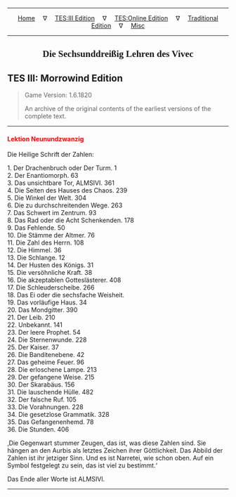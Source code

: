 
---

<!-- Jekyll Page Links -->

<center>
<a href="../../../../index.html">Home</a>
&emsp;&nabla;&emsp;
<a href="../../../index-tes3.html">TES:III Edition</a>
&emsp;&nabla;&emsp;
<a href="../../../index-teso.html">TES:Online Edition</a>
&emsp;&nabla;&emsp;
<a href="../../../index-traditional.html">Traditional Edition</a>
&emsp;&nabla;&emsp;
<a href="../../../index-misc.html">Misc</a>
</center>

<!-- Markdown Body Below: -->

---

<center>
<h2><span style="font-family:Georgia">Die Sechsunddreißig Lehren des Vivec</span></h2>
</center>

## TES III: Morrowind Edition

> Game Version: 1.6.1820
>
> An archive of the original contents of the earliest versions of the complete text.

---

#### <span style="color:red">Lektion Neunundzwanzig</span>

Die Heilige Schrift der Zahlen:

1\. Der Drachenbruch oder Der Turm. 1\
2\. Der Enantiomorph. 63\
3\. Das unsichtbare Tor, ALMSIVI. 361\
4\. Die Seiten des Hauses des Chaos. 239\
5\. Die Winkel der Welt. 304\
6\. Die zu durchschreitenden Wege. 263\
7\. Das Schwert im Zentrum. 93\
8\. Das Rad oder die Acht Schenkenden. 178\
9\. Das Fehlende. 50\
10\. Die Stämme der Altmer. 76\
11\. Die Zahl des Herrn. 108\
12\. Die Himmel. 36\
13\. Die Schlange. 12\
14\. Der Husten des Königs. 31\
15\. Die versöhnliche Kraft. 38\
16\. Die akzeptablen Gotteslästerer. 408\
17\. Die Schleuderscheibe. 266\
18\. Das Ei oder die sechsfache Weisheit.\
19\. Das vorläufige Haus. 34\
20\. Das Mondgitter. 390\
21\. Der Leib. 210\
22\. Unbekannt. 141\
23\. Der leere Prophet. 54\
24\. Die Sternenwunde. 228\
25\. Der Kaiser. 37\
26\. Die Banditenebene. 42\
27\. Das geheime Feuer. 96\
28\. Die erloschene Lampe. 213\
29\. Der gefangene Weise. 215\
30\. Der Skarabäus. 156\
31\. Die lauschende Hülle. 482\
32\. Der falsche Ruf. 105\
33\. Die Vorahnungen. 228\
34\. Die gesetzlose Grammatik. 328\
35\. Das Gefangenenhemd. 78\
36\. Die Stunden. 406

‚Die Gegenwart stummer Zeugen, das ist, was diese Zahlen sind. Sie hängen an den Aurbis als letztes Zeichen ihrer Göttlichkeit. Das Abbild der Zahlen ist ihr jetziger Sinn. Und es ist Narretei, wie schon oben. Auf ein Symbol festgelegt zu sein, das ist viel zu bestimmt.‘

Das Ende aller Worte ist ALMSIVI.

---
